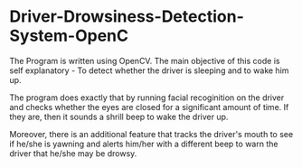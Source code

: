 # Driver-Drowsiness-Detection-System-OpenC

The Program is written using OpenCV.
The main objective of this code is self explanatory - To detect whether the driver is sleeping and to wake him up.

The program does exactly that by running facial recoginition on the driver and checks whether the eyes are closed for a 
significant amount of time. If they are, then it sounds a shrill beep to wake the driver up.

Moreover, there is an additional feature that tracks the driver's mouth to see if he/she is yawning and alerts him/her
with a different beep to warn the driver that he/she may be drowsy.
